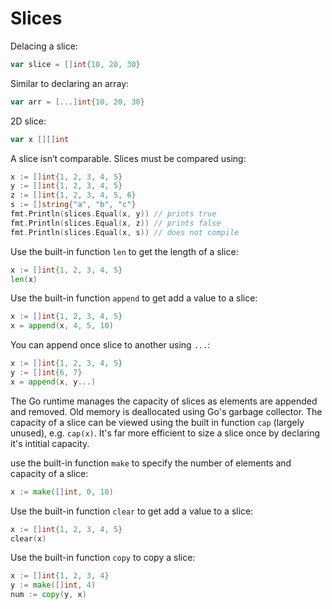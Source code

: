 # Slices

Delacing a slice:
```go
var slice = []int{10, 20, 30}
```

Similar to declaring an array:
```go
var arr = [...]int{10, 20, 30}
```

2D slice:
```go
var x [][]int
```

A slice isn’t comparable. Slices must be compared using: 
```go
x := []int{1, 2, 3, 4, 5}
y := []int{1, 2, 3, 4, 5}
z := []int{1, 2, 3, 4, 5, 6}
s := []string{"a", "b", "c"}
fmt.Println(slices.Equal(x, y)) // prints true
fmt.Println(slices.Equal(x, z)) // prints false
fmt.Println(slices.Equal(x, s)) // does not compile
```

Use the built-in function `len` to get the length of a slice:
```go
x := []int{1, 2, 3, 4, 5}
len(x)
```

Use the built-in function `append` to get add a value to a slice:
```go
x := []int{1, 2, 3, 4, 5}
x = append(x, 4, 5, 10)
```

You can append once slice to another using `...`:
```go
x := []int{1, 2, 3, 4, 5}
y := []int{6, 7}
x = append(x, y...)
```

The Go runtime manages the capacity of slices as elements are appended and removed. Old memory is deallocated using Go's garbage collector. The capacity of a slice can be viewed using the built in function `cap` (largely unused), e.g. `cap(x)`. It's far more efficient to size a slice once by declaring it's intitial capacity.

use the built-in function `make` to specify the number of elements and capacity of a slice:
```go
x := make([]int, 0, 10)
```

Use the built-in function `clear` to get add a value to a slice:
```go
x := []int{1, 2, 3, 4, 5}
clear(x)
```

Use the built-in function `copy` to copy a slice:
```go
x := []int{1, 2, 3, 4}
y := make([]int, 4)
num := copy(y, x)
```
